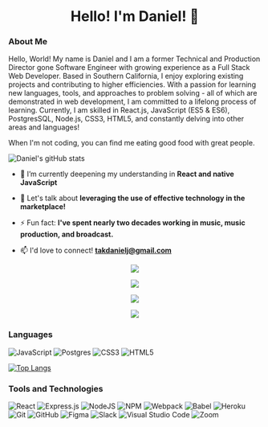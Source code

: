 <h1 align="center">Hello! I'm Daniel! 👋</h1>

### About Me
Hello, World!  My name is Daniel and I am a former Technical and Production Director gone Software Engineer with growing experience as a Full Stack Web Developer.
Based in Southern California, I enjoy exploring existing projects and contributing to higher efficiencies. With a passion for learning new languages, tools, and approaches to problem solving - all of which are demonstrated in web development, I am committed to a lifelong process of learning. Currently, I am skilled in React.js, JavaScript (ES5 & ES6), PostgresSQL, Node.js, CSS3, HTML5, and constantly delving into other areas and languages!

When I'm not coding, you can find me eating good food with great people.


![Daniel's gitHub stats](https://github-readme-stats.vercel.app/api?username=d-tak&show_icons=true&theme=tokyonight) 


- 🌱 I’m currently deepening my understanding in **React and native JavaScript**

- 💬 Let's talk about **leveraging the use of effective technology in the marketplace!**

- ⚡ Fun fact: **I've spent nearly two decades working in music, music production, and broadcast.**

- 📫 I'd love to connect! **takdanielj@gmail.com**


<p align="center">
  <img src="https://github-readme-stats.vercel.app/api?username=d-tak&show_icons=true&theme=radical&line_height=27">
</p>

<p align="center">
<img src="https://github-readme-stats.vercel.app/api/top-langs/?username=d-tak&hide=ShaderLab,GLSL,HLSL,Objective-C%2B%2B,ASP.NET,Inno%20Setup,CMAKE&theme=radical">
</p>

<p align="center">
 <img src="https://github-readme-streak-stats.herokuapp.com/?user=d-tak&show_icons=true&locale=en&layout=compact&theme=radical&line_height=0" /p> 

<p align="center">
 <img src="https://activity-graph.herokuapp.com/graph?username=d-tak&theme=redical">
</p> 

### Languages
![JavaScript](https://img.shields.io/badge/javascript-%23323330.svg?style=for-the-badge&logo=javascript&logoColor=%23F7DF1E)
![Postgres](https://img.shields.io/badge/postgres-%23316192.svg?style=for-the-badge&logo=postgresql&logoColor=white)
![CSS3](https://img.shields.io/badge/css3-%231572B6.svg?style=for-the-badge&logo=css3&logoColor=white)
![HTML5](https://img.shields.io/badge/html5-%23E34F26.svg?style=for-the-badge&logo=html5&logoColor=white)

[![Top Langs](https://github-readme-stats.vercel.app/api/top-langs/?username=d-tak&layout=compact&theme=tokyonight)](https://github.com/anuraghazra/github-readme-stats)


### Tools and Technologies
![React](https://img.shields.io/badge/react-%2320232a.svg?style=for-the-badge&logo=react&logoColor=%2361DAFB)
![Express.js](https://img.shields.io/badge/express.js-%23404d59.svg?style=for-the-badge&logo=express&logoColor=%2361DAFB)
![NodeJS](https://img.shields.io/badge/node.js-6DA55F?style=for-the-badge&logo=node.js&logoColor=white)
![NPM](https://img.shields.io/badge/npm-CB3837?style=for-the-badge&logo=npm&logoColor=white)
![Webpack](https://img.shields.io/badge/webpack-%238DD6F9.svg?style=for-the-badge&logo=webpack&logoColor=black)
![Babel](https://img.shields.io/badge/Babel-F9DC3e?style=for-the-badge&logo=babel&logoColor=black)
![Heroku](https://img.shields.io/badge/heroku-%23430098.svg?style=for-the-badge&logo=heroku&logoColor=white)
![Git](https://img.shields.io/badge/git-%23F05033.svg?style=for-the-badge&logo=git&logoColor=white)
![GitHub](https://img.shields.io/badge/github-%23121011.svg?style=for-the-badge&logo=github&logoColor=white)
![Figma](https://img.shields.io/badge/figma-%23F24E1E.svg?style=for-the-badge&logo=figma&logoColor=white)
![Slack](https://img.shields.io/badge/Slack-4A154B?style=for-the-badge&logo=slack&logoColor=white)
![Visual Studio Code](https://img.shields.io/badge/Visual%20Studio%20Code-0078d7.svg?style=for-the-badge&logo=visual-studio-code&logoColor=white)
![Zoom](https://img.shields.io/badge/Zoom-2D8CFF?style=for-the-badge&logo=zoom&logoColor=white)
